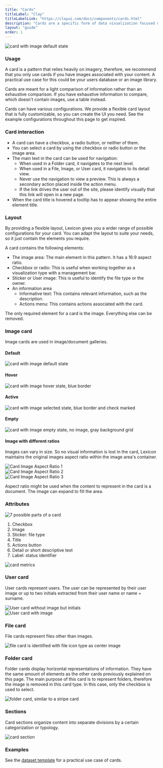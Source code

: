 ```yaml
---
title: "Cards"
titleLabel: "Clay"
titleLabelLink: "https://clayui.com/docs/components/cards.html"
description: "Cards are a specific form of data visualization focused mainly on displaying images."
layout: "guide"
order: 1
---
```

![card with image default state](/lexicon/images/CardImage.jpg)

### Usage
A card is a pattern that relies heavily on imagery, therefore, we recommend that you only use cards if you have images associated with your content. A practical use case for this could be your users database or an image library. 

Cards are meant for a light comparison of information rather than an exhaustive comparison. If you have exhaustive information to compare, which doesn't contain images, use a table instead.

Cards can have various configurations. We provide a flexible card layout that is fully customizable, so you can create the UI you need. See the example configurations throughout this page to get inspired.

### Card interaction

* A card can have a checkbox, a radio button, or neither of them.
* You can select a card by using the checkbox or radio button or the image area. 
* The main text in the card can be used for navigation:
	* When used in a Folder card, it navigates to the next level.
	* When used in a File, Image, or User card, it navigates to its detail view.
	* Never use the navigation to view a preview. This is always a secondary action placed inside the action menu.
	* If the link drives the user out of the site, please identify visually that this link will open in a new page.
* When the card title is hovered a tooltip has to appear showing the entire element title.

### Layout
By providing a flexible layout, Lexicon gives you a wider range of possible configurations for your card. You can adapt the layout to suite your needs, so it just contain the elements you require.

A card contains the following elements:
* The image area: The main element in this pattern. It has a 16:9 aspect ratio.
* Checkbox or radio: This is useful when working together as a visualization type with a management bar.
* Sticker or User image: This is useful to identify the file type or the owner.
* An information area
	* Informative text: This contains relevant information, such as the description.
	* Actions menu: This contains actions associated with the card.

The only required element for a card is the image. Everything else can be removed.

### Image card

Image cards are used in image/document galleries.

#### Default 
![card with image default state](/lexicon/images/CardImage.jpg)

#### Hover
![card with image hover state, blue border](/lexicon/images/CardImageHover.jpg)

#### Active 
![card with image selected state, blue border and check marked](/lexicon/images/CardImageActive.jpg)

#### Empty
![card with image empty state, no image, gray background grid](/lexicon/images/CardImageEmpty.jpg)

#### Image with different ratios

Images can vary in size. So no visual information is lost in the card, Lexicon maintains the original images aspect ratio within the image area's container.

<div class="row">
	<div class="dodont col-lg">
        <img src="/lexicon/images/CardImageAspectRatio1.jpg" alt="Card Image Aspect Ratio 1">
	</div>
	<div class="dodont col-lg">
		<img src="/lexicon/images/CardImageAspectRatio2.jpg" alt="Card Image Aspect Ratio 2">
	</div>
</div>
<div class="row">
	<div class="dodont col-lg">
        <img src="/lexicon/images/CardImageAspectRatio3.jpg" alt="Card Image Aspect Ratio 3">
	</div>
</div>

Aspect ratio might be used when the content to represent in the card is a document. The image can expand to fill the area.


### Attributes

![7 possible parts of a card](/lexicon/images/CardParts.jpg)

1. Checkbox
2. Image
3. Sticker: file type
4. Title
5. Actions button
6. Detail or short descriptive text
7. Label: status identifier

![card metrics](/lexicon/images/CardMetrics.jpg)

### User card

User cards represent users. The user can be represented by their user image or up to two initials extracted from their user name or name + surname.

<div class="row">
	<div class="dodont col-lg">
        <img src="/lexicon/images/CardUser.jpg" alt="User card without image but initials">
	</div>
	<div class="dodont col-lg">
		<img src="/lexicon/images/CardUserImage.jpg" alt="User card with image">
	</div>
</div>

### File card

File cards represent files other than images.

![file card is identified with file icon type as center image](/lexicon/images/CardFile.jpg)

### Folder card

Folder cards display horizontal representations of information. They have the same amount of elements as the other cards previously explained on this page. The main purpose of this card is to represent folders, therefore the image is removed in this card type. In this case, only the checkbox is used to select.

![folder card, similar to a stripe card](/lexicon/images/CardFolder.jpg)

### Sections
Card sections organize content into separate divisions by a certain categorization or typology.

![card section](/lexicon/images/CardViewGroupSeparator.png)


### Examples

See the [dataset template](../Templates/datasetTemplate.html) for a practical use case of cards.

